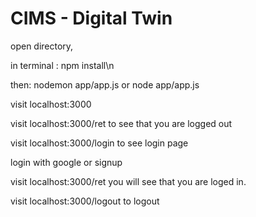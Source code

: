 # CIMS - Digital Twin 
open directory, 

in terminal : npm install\n

then: nodemon app/app.js or node app/app.js

visit localhost:3000

visit localhost:3000/ret to see that you are logged out

visit localhost:3000/login to see login page

login with google or signup

visit localhost:3000/ret you will see that you are loged in.

visit localhost:3000/logout to logout
